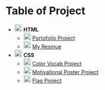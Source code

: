 # Table of Project

- <img src="https://cdn-icons-png.flaticon.com/128/1051/1051277.png" width="20"> **HTML**
  - <img src="https://cdn-icons-png.flaticon.com/128/12486/12486773.png" width="20"> [Portofolio Project](./Multi-Page%20Web/4.3%20HTML%20Porfolio%20Project/)
  - <img src="https://cdn-icons-png.flaticon.com/128/9119/9119108.png" width="20"> [My Resmue](./Multi-Page%20Web/Capstone-Project/)
- <img src="https://cdn-icons-png.flaticon.com/128/732/732190.png" width="20"> **CSS**
  - <img src="https://cdn-icons-png.flaticon.com/128/3285/3285819.png" width="20"> [Color Vocab Project](./CSS/5.4%20Color%20Vocab%20Project/)
  - <img src="https://cdn-icons-png.flaticon.com/128/3400/3400744.png" width="20"> [Motivational Poster Project](./CSS/6.4%20Motivation%20Meme%20Project/)
  - <img src="https://cdn-icons-png.flaticon.com/128/5564/5564675.png" width="20"> [Flag Project](./CSS/7.3%20CSS%20Flag%20Project/)